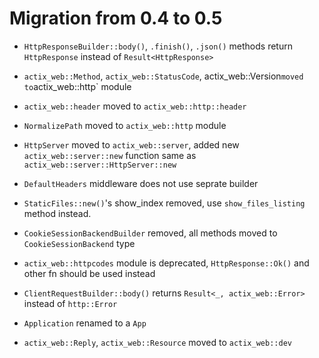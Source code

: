 # Migration from 0.4 to 0.5

* `HttpResponseBuilder::body()`, `.finish()`, `.json()`
   methods return `HttpResponse` instead of `Result<HttpResponse>`

* `actix_web::Method`, `actix_web::StatusCode`, actix_web::Version`
   moved to `actix_web::http` module

* `actix_web::header` moved to `actix_web::http::header`

* `NormalizePath` moved to `actix_web::http` module

* `HttpServer` moved to `actix_web::server`, added new `actix_web::server::new` function
  same as `actix_web::server::HttpServer::new`

* `DefaultHeaders` middleware does not use seprate builder

* `StaticFiles::new()`'s show_index removed, use `show_files_listing` method instead.

* `CookieSessionBackendBuilder` removed, all methods moved to `CookieSessionBackend` type

* `actix_web::httpcodes` module is deprecated, `HttpResponse::Ok()` and other fn
   should be used instead

* `ClientRequestBuilder::body()` returns `Result<_, actix_web::Error>`
  instead of `http::Error`

* `Application` renamed to a `App`

* `actix_web::Reply`, `actix_web::Resource` moved to `actix_web::dev`
